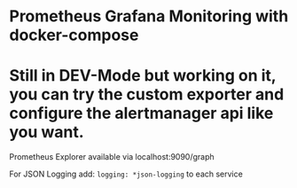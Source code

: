 # Prometheus Grafana Monitoring with docker-compose
# Still in DEV-Mode but working on it, you can try the custom exporter and configure the alertmanager api like you want.
Prometheus Explorer available via localhost:9090/graph  

For JSON Logging add: `logging: *json-logging` to each service  
